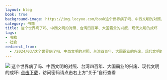 ```yaml
---
layout: blog
book: true
background-image: https://img.locyoo.com/book这个世界病了吗、中西文明的对照、台湾四百年、大国霸业的兴废、现代文明的成坏.jpg
category: 书籍
title: 这个世界病了吗、中西文明的对照、台湾四百年、大国霸业的兴废、现代文明的成坏
tags:
- 书籍
- 社会
redirect_from:
  - /2024/03/这个世界病了吗、中西文明的对照、台湾四百年、大国霸业的兴废、现代文明的成坏/
---
```

![](https://img.locyoo.com/book这个世界病了吗、中西文明的对照、台湾四百年、大国霸业的兴废、现代文明的成坏.jpg)
这个世界病了吗、中西文明的对照、台湾四百年、大国霸业的兴废、现代文明的成坏: <a name = "ref1" href="https://url18.ctfile.com/f/50983618-1049276284-79f9fb?p=3619">点击下载</a>，访问密码请点击右上方“关于”自行查看